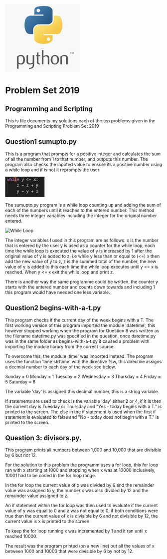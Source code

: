  
![Python](Images/Python.JPG "Python")


        
      

# Problem Set 2019

## Programming and Scripting

This is file documents my solutions each of the ten problems given in the Programming and Scripting Problem Set 2019


## Question1 sumupto.py

This is a program that prompts for a positive integer and calculates the sum of all the number from 1 to that number, and outputs this number. The program also checks the inputed value to ensure its a positive number using a while loop and if is not it reprompts the user

![Positive Number Check](Images/sumupto-positive-number-check.JPG "Number Check")

The sumupto.py program is a while loop counting up and adding the sum of each of the numbers until it reaches to the entered number. This method needs three integer variables including the integer for the original number entered. 

![While Loop](Images/sumupto-while-loop.JPG, "While Loop")

The integer variables I used in this program are as follows:
x is the number that is entered by the user
y is used as a counter for the while loop, each time the while loop is executed the value of y is increased by 1 after the original value of y is added to z. i.e while y less than or equal to (<=) x then add the new value of y to z, 
z is the summed total of the number, the new value of y is added to this each time the while loop executes until y <= x is reached.
When y <= x exit the while loop and print z.

There is another way the same programme could be written, the counter y starts with the entered number and counts down towards and including 1 this program would have needed one less variable.




## Question2 begins-with-a-t.py
This program checks if the current day of the week begins with a T. The first working version of this program imported the module 'datetime', this however stopped working when the program for Question 8 was written as the filename datetime.py was specified in the question, once datetime.py was in the same folder as begins-with-a-t.py it caused a problem with importing the module library from the correct source. 

To overcome this, the module 'time' was imported instead. The program uses the function 'time.strftime' with the directive %w, this directive assigns a decmial number to each day of the week see below. 

Sunday = 0
Monday = 1
Tuesday = 2
Wednesday = 3
Thursday = 4
Friday = 5
Saturday = 6

The variable 'day' is assigned this decimal number, this is a string variable.

If statements are used to check is the variable 'day' either 2 or 4, if it is then the current day is Tuesday or Thursday and "Yes - today begins with a T." is printed to the screen. The else in the if statement is used when the first if statement is evaluated to false and "No - today does not begin with a T." is printed to the screen.








## Question 3: divisors.py. 

This program prints all numbers between 1,000 and 10,000 that are divisible
by 6 but not 12.

For the solution to this problem the programm uses a for loop, this for loop ran with x starting at 1000 and stopping when x was at 10000 inclusively, 10001 had to be coded in the for loop range.

In the for loop the current value of x was divided by 6 and the remainder value was assigned to y, the number x was also divided by 12 and the remainder value assigned to z.

An if statement within the for loop was then used to evaluate if the current value of y was equal to 0 and z was not equal to 0, if both conditions were true then the current value of x is divisible by 6 and not divisible by 12, the current value is x is printed to the screen.  

To keep the for loop running x was incremented by 1 and it ran until x reached 10000.

The result was the program printed (on a new line) out all the values of x between 1000 and 10000 that were divisible by 6 by not by 12.



